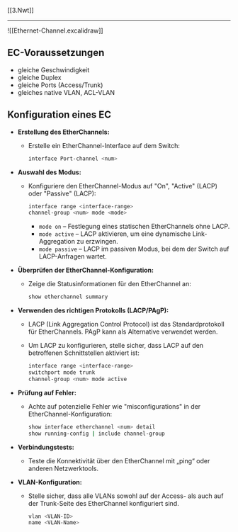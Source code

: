 [[3.Nwt]]
___
![[Ethernet-Channel.excalidraw]]

## EC-Voraussetzungen
- gleiche Geschwindigkeit
- gleiche Duplex
- gleiche Ports (Access/Trunk)
- gleiches native VLAN, ACL-VLAN

## Konfiguration eines EC
- **Erstellung des EtherChannels:**
    
    - Erstelle ein EtherChannel-Interface auf dem Switch:
        
        ```bash
        interface Port-channel <num>
        ```
        
- **Auswahl des Modus:**
    
    - Konfiguriere den EtherChannel-Modus auf "On", "Active" (LACP) oder "Passive" (LACP):
        
        ```bash
        interface range <interface-range>
        channel-group <num> mode <mode>
        ```
        
        - `mode on` – Festlegung eines statischen EtherChannels ohne LACP.
        - `mode active` – LACP aktivieren, um eine dynamische Link-Aggregation zu erzwingen.
        - `mode passive` – LACP im passiven Modus, bei dem der Switch auf LACP-Anfragen wartet.
- **Überprüfen der EtherChannel-Konfiguration:**
    
    - Zeige die Statusinformationen für den EtherChannel an:
        
        ```bash
        show etherchannel summary
        ```
        
- **Verwenden des richtigen Protokolls (LACP/PAgP):**
    
    - LACP (Link Aggregation Control Protocol) ist das Standardprotokoll für EtherChannels. PAgP kann als Alternative verwendet werden.
    - Um LACP zu konfigurieren, stelle sicher, dass LACP auf den betroffenen Schnittstellen aktiviert ist:
        
        ```bash
        interface range <interface-range>
        switchport mode trunk
        channel-group <num> mode active
        ```
        
- **Prüfung auf Fehler:**
    
    - Achte auf potenzielle Fehler wie "misconfigurations" in der EtherChannel-Konfiguration:
        
        ```bash
        show interface etherchannel <num> detail
        show running-config | include channel-group
        ```
        
- **Verbindungstests:**
    
    - Teste die Konnektivität über den EtherChannel mit „ping“ oder anderen Netzwerktools.
- **VLAN-Konfiguration:**
    
    - Stelle sicher, dass alle VLANs sowohl auf der Access- als auch auf der Trunk-Seite des EtherChannel konfiguriert sind.
        
        ```bash
        vlan <VLAN-ID>
        name <VLAN-Name>
        ```


